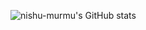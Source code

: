

![nishu-murmu's GitHub stats](https://github-readme-stats.vercel.app/api?username=nishu-murmu&show_icons=true&theme=gruvbox)
